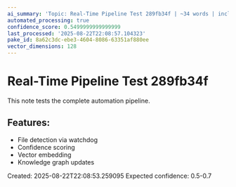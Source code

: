 ```yaml
---
ai_summary: 'Topic: Real-Time Pipeline Test 289fb34f | ~34 words | includes lists'
automated_processing: true
confidence_score: 0.5499999999999999
last_processed: '2025-08-22T22:08:57.104323'
pake_id: 8a62c3dc-ebe3-4604-8086-63351af880ee
vector_dimensions: 128
---
```


# Real-Time Pipeline Test 289fb34f

This note tests the complete automation pipeline.

## Features:
- File detection via watchdog
- Confidence scoring
- Vector embedding
- Knowledge graph updates

Created: 2025-08-22T22:08:53.259095
Expected confidence: 0.5-0.7